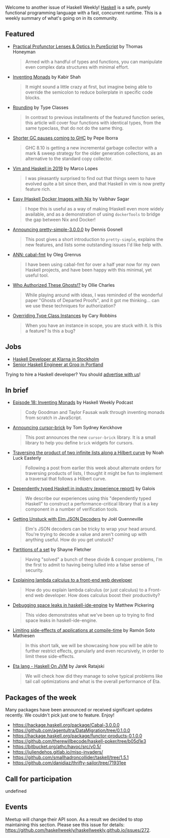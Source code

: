 <!-- 2019-08-15 unpublished -->

Welcome to another issue of Haskell Weekly!
[Haskell](https://www.haskell.org) is a safe, purely functional programming language with a fast, concurrent runtime.
This is a weekly summary of what's going on in its community.

## Featured

-   [Practical Profunctor Lenses & Optics In PureScript](https://thomashoneyman.com/articles/practical-profunctor-lenses-optics/) by Thomas Honeyman
    > Armed with a handful of types and functions, you can manipulate even complex data structures with minimal effort.

-   [Inventing Monads](https://blog.kabir.sh/posts/inventing-monads.html) by Kabir Shah
    > It might sound a little crazy at first, but imagine being able to override the semicolon to reduce boilerplate in specific code blocks.

-   [Rounding](https://typeclasses.com/featured/rounding) by Type Classes
    > In contrast to previous installments of the featured function series, this article will cover four functions with identical types, from the same typeclass, that do not do the same thing.

-   [Shorter GC pauses coming to GHC](https://github.com/pepeiborra/gc-benchmarks/blob/1b24c5c0a06c004740caabe4776af0bf21b6f6ee/README.md) by Pepe Iborra
    > GHC 8.10 is getting a new incremental garbage collector with a mark & sweep strategy for the older generation collections, as an alternative to the standard copy collector.

-   [Vim and Haskell in 2019](http://marco-lopes.com/articles/Vim-and-Haskell-in-2019/) by Marco Lopes
    > I was pleasantly surprised to find out that things seem to have evolved quite a bit since then, and that Haskell in vim is now pretty feature rich.

-   [Easy IHaskell Docker Images with Nix](https://vaibhavsagar.com/blog/2019/08/11/ihaskell-nix-docker/) by Vaibhav Sagar
    > I hope this is useful as a way of making IHaskell even more widely available, and as a demonstration of using `dockerTools` to bridge the gap between Nix and Docker!

-   [Announcing pretty-simple-3.0.0.0](https://functor.tokyo/blog/2019-08-15-pretty-simple-3.0.0.0) by Dennis Gosnell
    > This post gives a short introduction to `pretty-simple`, explains the new features, and lists some outstanding issues I'd like help with.

-   [ANN: cabal-fmt](https://oleg.fi/gists/posts/2019-08-11-cabal-fmt.html) by Oleg Grenrus
    > I have been using cabal-fmt for over a half year now for my own Haskell projects, and have been happy with this minimal, yet useful tool.

-   [Who Authorized These Ghosts!?](https://ocharles.org.uk/blog/posts/2019-08-09-who-authorized-these-ghosts.html) by Ollie Charles
    > While playing around with ideas, I was reminded of the wonderful paper "Ghosts of Departed Proofs", and it got me thinking... can we use these techniques for authorization?

-   [Overriding Type Class Instances](http://caryrobbins.com/dev/overriding-type-class-instances/) by Cary Robbins
    > When you have an instance in scope, you are stuck with it. Is this a feature? Is this a bug?

## Jobs

-   [Haskell Developer at Klarna in Stockholm](https://twitter.com/FelixMulder/status/1161530504589598721)
-   [Senior Haskell Engineer at Groq in Portland](https://np.reddit.com/r/haskell/comments/cq21u7/job_hiring_sr_haskell_engineer_to_help_develop/)

Trying to hire a Haskell developer?
You should [advertise with us](https://haskellweekly.news/advertising.html)!

## In brief

-   [Episode 18: Inventing Monads](https://haskellweekly.news/podcast/episodes/18.html) by Haskell Weekly Podcast
    > Cody Goodman and Taylor Fausak walk through inventing monads from scratch in JavaScript.

-   [Announcing cursor-brick](https://cs-syd.eu/posts/2019-08-14-cursor-brick) by Tom Sydney Kerckhove
    > This post announces the new `cursor-brick` library. It is a small library to help you define `brick` widgets for cursors.

-   [Traversing the product of two infinite lists along a Hilbert curve](https://np.reddit.com/r/haskell/comments/co6osb/traversing_the_product_of_two_infinite_lists/) by Noah Luck Easterly
    > Following a post from earlier this week about alternate orders for traversing products of lists, I thought it might be fun to implement a traversal that follows a Hilbert curve.

-   [Dependently typed Haskell in industry (experience report)](https://dl.acm.org/citation.cfm?id=3341704) by Galois
    > We describe our experiences using this "dependently typed Haskell" to construct a performance-critical library that is a key component in a number of verification tools.

-   [Getting Unstuck with Elm JSON Decoders](https://thoughtbot.com/blog/getting-unstuck-with-elm-json-decoders) by Joël Quenneville
    > Elm's JSON decoders can be tricky to wrap your head around. You're trying to decode a value and aren't coming up with anything useful. How do you get unstuck?

-   [Partitions of a set](https://blog.shaynefletcher.org/2019/08/partitions-of-set.html) by Shayne Fletcher
    > Having "solved" a bunch of these divide & conquer problems, I'm the first to admit to having being lulled into a false sense of security.

-   [Explaining lambda calculus to a front-end web developer](https://boxbase.org/entries/2019/aug/12/explaining-lambda-calculus-to-developer/)
    > How do you explain lambda calculus (or just calculus) to a Front-end web developer. How does calculus boost their productivity?

-   [Debugging space leaks in haskell-ide-engine](https://www.youtube.com/watch?v=PL8Wjdt0cKo) by Matthew Pickering
    > This video demonstrates what we've been up to trying to find space leaks in haskell-ide-engine.

-   [Limiting side-effects of applications at compile-time](https://www.youtube.com/watch?v=0uop7cyingM) by Ramón Soto Mathiesen
    > In this short talk, we will be showcasing how you will be able to further restrict effects, granularly and even recursively, in order to limit these side-effects.

-   [Eta lang - Haskell On JVM](https://www.youtube.com/watch?v=7U9rDg4Pfdc) by Jarek Ratajski
    > We will check how did they manage to solve typical problems like tail call optimizations and what is the overall performance of Eta.

## Packages of the week

Many packages have been announced or received significant updates recently.
We couldn't pick just one to feature.
Enjoy!

-   <https://hackage.haskell.org/package/Cabal-3.0.0.0>
-   <https://github.com/agentultra/DataMigration/tree/0.1.0.0>
-   <https://hackage.haskell.org/package/functor-products-0.1.0.0>
-   <https://github.com/therewillbecode/haskell-poker/tree/b05d1e3>
-   <https://bitbucket.org/athc/havoc/src/v0.5/>
-   <https://juliendehos.gitlab.io/miso-invaders/>
-   <https://github.com/smallhadroncollider/taskell/tree/1.5.1>
-   <https://github.com/danidiaz/thrifty-sailor/tree/71931ee>

## Call for participation

undefined

## Events

Meetup will change their API soon.
As a result we decided to stop maintaining this section.
Please see this issue for details:
<https://github.com/haskellweekly/haskellweekly.github.io/issues/272>.
